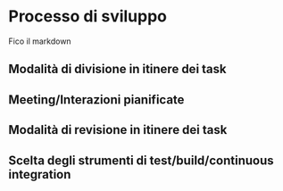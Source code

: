 # Processo di sviluppo
Fico il markdown

## Modalità di divisione in itinere dei task

## Meeting/Interazioni pianificate

## Modalità di revisione in itinere dei task

## Scelta degli strumenti di test/build/continuous integration
